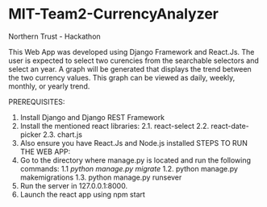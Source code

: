 # MIT-Team2-CurrencyAnalyzer
Northern Trust - Hackathon 

This Web App was developed using Django Framework and React.Js. The user is expected to select two curencies from the searchable selectors and select an year. A graph will be generated that displays the trend between the two currency values. This graph can be viewed as daily, weekly, monthly, or yearly trend.

PREREQUISITES:
  1. Install Django and Django REST Framework
  2. Install the mentioned react libraries:
    2.1. react-select
    2.2. react-date-picker
    2.3. chart.js
  3. Also ensure you have React.Js and Node.js installed
STEPS TO RUN THE WEB APP:
  1. Go to the directory where manage.py is located and run the following commands: 
    1.1 *python manage.py migrate*
    1.2. python manage.py makemigrations
    1.3. python manage.py runsever
  2. Run the server in 127.0.0.1:8000.
  3. Launch the react app using npm start
